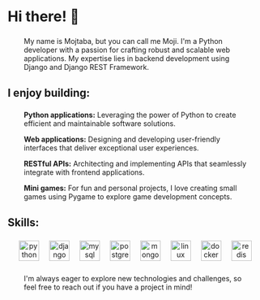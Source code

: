 <h1 align="left">Hi there! 👋</h1>

###

<p align="left" style="margin:0 2rem; max-width:79rem;">My name is Mojtaba, but you can call me Moji. I'm a Python developer with a passion for crafting robust and scalable web applications. My expertise lies in backend development using Django and Django REST Framework. </p>

###

<h2 align="left">I enjoy building:</h2>

###

<div style="margin:0 2rem; max-width:79rem;">
  <p align="left"><b>Python applications:</b> Leveraging the power of Python to create efficient and maintainable software solutions.</p>
  <p align="left"><b>Web applications:</b> Designing and developing user-friendly interfaces that deliver exceptional user experiences. </p>
  <p align="left"><b>RESTful APIs:</b> Architecting and implementing APIs that seamlessly integrate with frontend applications.</p>
  <p align="left"><b>Mini games:</b> For fun and personal projects, I love creating small games using Pygame to explore game development concepts.</p>
</div>

###

<h2>Skills:</h2>

###

<div align="center">
  <img src="https://skillicons.dev/icons?i=py" height="40" alt="python logo"  />
  <img width="12" />
  <img src="https://skillicons.dev/icons?i=django" height="40" alt="django logo"  />
  <img width="12" />
  <img src="https://skillicons.dev/icons?i=mysql" height="40" alt="mysql logo"  />
  <img width="12" />
  <img src="https://skillicons.dev/icons?i=postgres" height="40" alt="postgres logo"  />
  <img width="12" />
  <img src="https://skillicons.dev/icons?i=mongodb" height="40" alt="mongodb logo"  />
  <img width="12" />
  <img src="https://skillicons.dev/icons?i=linux" height="40" alt="linux logo"  />
  <img width="12" />
  <img src="https://skillicons.dev/icons?i=docker" height="40" alt="docker logo"  />
  <img width="12" />
  <img src="https://skillicons.dev/icons?i=redis" height="40" alt="redis logo"  />
</div>

###

<p style="margin:0 2rem; max-width:79rem;">I'm always eager to explore new technologies and challenges, so feel free to reach out if you have a project in mind!</p>